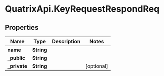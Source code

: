 # QuatrixApi.KeyRequestRespondReq

## Properties
Name | Type | Description | Notes
------------ | ------------- | ------------- | -------------
**name** | **String** |  | 
**_public** | **String** |  | 
**_private** | **String** |  | [optional] 


